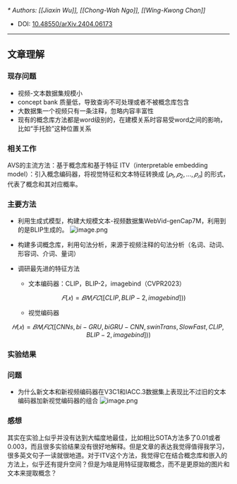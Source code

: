 ---
---


<cite>* Authors: [[Jiaxin Wu]], [[Chong-Wah Ngo]], [[Wing-Kwong Chan]]</cite>
* DOI: [10.48550/arXiv.2404.06173](https://doi.org/10.48550/arXiv.2404.06173)
***
## 文章理解

### 现存问题
+ 视频-文本数据集规模小
+ concept bank 质量低，导致查询不可处理或者不被概念库包含
+ 大数据集一个视频只有一条注释，忽略内容丰富性
+ 现有的概念库方法都是word级别的，在建模关系时容易受word之间的影响，比如“手托脸”这种位置关系

### 相关工作
AVS的主流方法：基于概念库和基于特征
ITV（interpretable embedding model）：引入概念编码器，将视觉特征和文本特征转换成  $[𝑝_1 ,𝑝_2, ...,𝑝_𝑛]$ 的形式，代表了概念和其对应概率。
### 主要方法

+ 利用生成式模型，构建大规模文本-视频数据集WebVid-genCap7M，利用到的是BLIP生成的。
![image.png](https://cdn.jsdelivr.net/gh/Thomas333333/MyPostImage/Images/20240524144858.png)

+ 构建多词概念库，利用句法分析，来源于视频注释的句法分析（名词、动词、形容词、介词、量词）
+ 调研最先进的特征方法
	+ 文本编码器：CLIP，BLIP-2，imagebind（CVPR2023）

	 $$𝐹(𝑥) =𝐵𝑁(𝐹𝐶([CLIP, BLIP-2,  imagebind]))$$
	+ 视觉编码器

$$𝐻(𝑥) =𝐵𝑁(𝐹𝐶([CNNs, bi-  
GRU, biGRU-CNN, swinTrans, SlowFast, CLIP, BLIP-2, imagebind]))$$

### 实验结果

### 问题
+ 为什么新文本和新视频编码器在V3C1和IACC.3数据集上表现比不过旧的文本编码器加新视觉编码器的组合
![image.png](https://cdn.jsdelivr.net/gh/Thomas333333/MyPostImage/Images/20240524164342.png)

### 感想
其实在实验上似乎并没有达到大幅度地最佳，比如相比SOTA方法多了0.01或者0.003，而且很多实验结果没有很好地解释。但是文章的表达我觉得值得我学习，很多英文句子一读就很地道。对于ITV这个方法，我觉得它在结合概念库和嵌入的方法上，似乎还有提升空间？但是为啥是用特征提取概念，而不是更原始的图片和文本来提取概念？